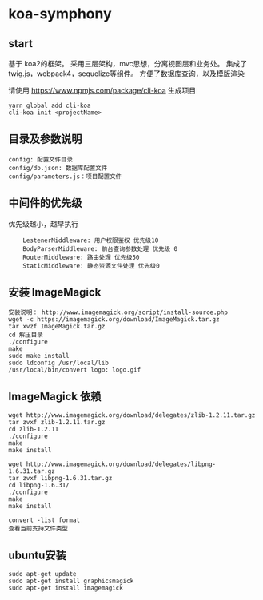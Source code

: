 # koa-symphony

## start
基于 koa2的框架。
采用三层架构，mvc思想，分离视图层和业务处。
集成了twig.js，webpack4，sequelize等组件。
方便了数据库查询，以及模版渲染

请使用 https://www.npmjs.com/package/cli-koa 生成项目
```
yarn global add cli-koa
cli-koa init <projectName>
```


## 目录及参数说明
```
config: 配置文件目录
config/db.json: 数据库配置文件
config/parameters.js：项目配置文件
```


## 中间件的优先级
优先级越小，越早执行
```
    LestenerMiddleware: 用户权限鉴权 优先级10
    BodyParserMiddleware: 前台查询参数处理 优先级 0
    RouterMiddleware: 路由处理 优先级50
    StaticMiddleware: 静态资源文件处理 优先级0
```

## 安装 ImageMagick
```
安装说明： http://www.imagemagick.org/script/install-source.php
wget -c https://imagemagick.org/download/ImageMagick.tar.gz
tar xvzf ImageMagick.tar.gz
cd 解压目录
./configure
make
sudo make install
sudo ldconfig /usr/local/lib
/usr/local/bin/convert logo: logo.gif
```

## ImageMagick 依赖
```
wget http://www.imagemagick.org/download/delegates/zlib-1.2.11.tar.gz
tar zvxf zlib-1.2.11.tar.gz
cd zlib-1.2.11
./configure
make
make install

wget http://www.imagemagick.org/download/delegates/libpng-1.6.31.tar.gz
tar zvxf libpng-1.6.31.tar.gz
cd libpng-1.6.31/
./configure
make
make install

convert -list format
查看当前支持文件类型
```


## ubuntu安装

```
sudo apt-get update
sudo apt-get install graphicsmagick
sudo apt-get install imagemagick
```